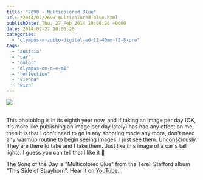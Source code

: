 ```yaml
---
title: "2690 - Multicolored Blue"
url: /2014/02/2690-multicolored-blue.html
publishDate: Thu, 27 Feb 2014 19:00:26 +0000
date: 2014-02-27 20:00:26
categories: 
  - "olympus-m-zuiko-digital-ed-12-40mm-f2-8-pro"
tags: 
  - "austria"
  - "car"
  - "color"
  - "olympus-om-d-e-m1"
  - "reflection"
  - "vienna"
  - "wien"
---
```

<div class="container">
<div class="center"><a target="_blank" href="https://d25zfm9zpd7gm5.cloudfront.net/1200x1200/2014/20140223_164558-Edit_lr.jpg"><img src="https://d25zfm9zpd7gm5.cloudfront.net/0600x0600/2014/20140223_164558-Edit_lr.jpg" /></a></div>
</div>
<br />

This photoblog is in its eighth year now, and if taking an image per day (OK, it's more like publishing an image per day lately) has had any effect on me, then it is that I don't need to go in any shooting mode any more, don't need any warmup routine to begin seeing images. I just see them. Unconsciously. They are there to take and I take them. Just like this image of a car's tail lights. I guess you can tell that I like it 🙂

The Song of the Day is "Multicolored Blue" from the Terell Stafford album "This Side of Strayhorn". Hear it on <a href="https://www.youtube.com/watch?v=fXQ9gfchYek">YouTube</a>.
